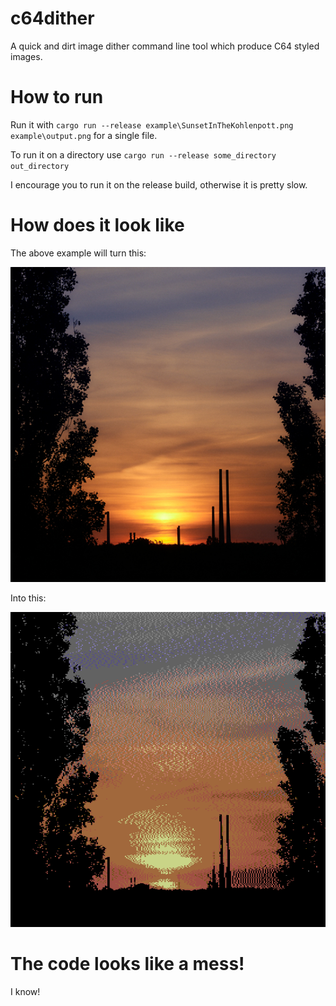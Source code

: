 # c64dither
A quick and dirt image dither command line tool which produce C64 styled images. 

# How to run
Run it with ```cargo run --release example\SunsetInTheKohlenpott.png example\output.png``` for a single file.

To run it on a directory use ```cargo run --release some_directory out_directory```

I encourage you to run it on the release build, otherwise it is pretty slow.


# How does it look like 
The above example will turn this:

![Example input](example/SunsetInTheKohlenpott.jpg)

Into this:

![Example output](example/output.png)


# The code looks like a mess!

I know!
